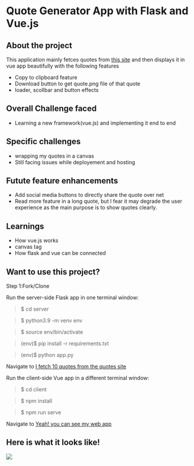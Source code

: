 Quote Generator App with Flask and Vue.js
=====

About the project
----
This application mainly fetces quotes from [this site](http://www.quotationspage.com/random.php) and then displays it in vue app beautifully with the following features

- Copy to clipboard feature
- Download button to get quote.png file of that quote
- loader, scollbar and button effects

Overall Challenge faced
--

- Learning a new framework(vue.js) and implementing it end to end


Specific challenges
--

- wrapping my quotes in a canvas
- Still facing issues while deployement and hosting

Futute feature enhancements
-----

- Add social media buttons to directly share the quote over net
- Read more feature in a long quote, but I fear it may degrade the user experience as the main purpose is to show quotes clearly.


Learnings
----

- How vue.js works
- canvas tag
- How flask and vue can be connected

Want to use this project?
-----

Step 1:Fork/Clone

Run the server-side Flask app in one terminal window:

> $ cd server

> $ python3.9 -m venv env

> $ source env/bin/activate

> (env)$ pip install -r requirements.txt

> (env)$ python app.py

Navigate to [I fetch 10 quotes from the quotes site](http://localhost:5000/quote/random)


Run the client-side Vue app in a different terminal window:

> $ cd client

> $ npm install

> $ npm run serve

Navigate to [Yeah! you can see my web app](http://localhost:8080)

Here is what it looks like!
-----
![](project.gif)

